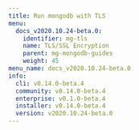 ```yaml
---
title: Run mongodb with TLS
menu:
  docs_v2020.10.24-beta.0:
    identifier: mg-tls
    name: TLS/SSL Encryption
    parent: mg-mongodb-guides
    weight: 45
menu_name: docs_v2020.10.24-beta.0
info:
  cli: v0.14.0-beta.4
  community: v0.14.0-beta.4
  enterprise: v0.1.0-beta.4
  installer: v0.14.0-beta.4
  version: v2020.10.24-beta.0
---
```


